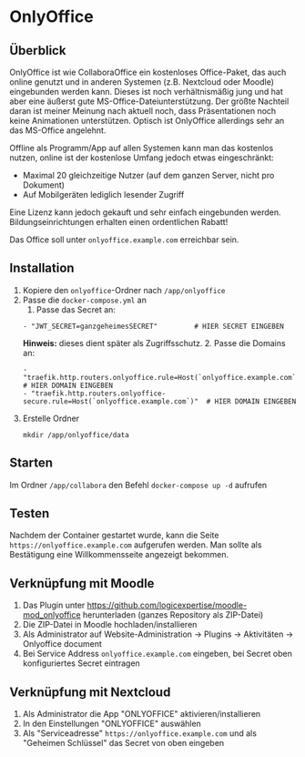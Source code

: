 # OnlyOffice

## Überblick
OnlyOffice ist wie CollaboraOffice ein kostenloses Office-Paket, das auch online genutzt und in anderen Systemen (z.B. Nextcloud oder Moodle) eingebunden werden kann. Dieses ist noch verhältnismäßig jung und hat aber eine äußerst gute MS-Office-Dateiunterstützung. Der größte Nachteil daran ist meiner Meinung nach aktuell noch, dass Präsentationen noch keine Animationen unterstützen. Optisch ist OnlyOffice allerdings sehr an das MS-Office angelehnt.

Offline als Programm/App auf allen Systemen kann man das kostenlos nutzen, online ist der kostenlose Umfang jedoch etwas eingeschränkt:
* Maximal 20 gleichzeitige Nutzer (auf dem ganzen Server, nicht pro Dokument)
* Auf Mobilgeräten lediglich lesender Zugriff

Eine Lizenz kann jedoch gekauft und sehr einfach eingebunden werden. Bildungseinrichtungen erhalten einen ordentlichen Rabatt!

Das Office soll unter `onlyoffice.example.com` erreichbar sein.

## Installation
1. Kopiere den `onlyoffice`-Ordner nach `/app/onlyoffice`
2. Passe die `docker-compose.yml` an
   1. Passe das Secret an:
   ```
   - "JWT_SECRET=ganzgeheimesSECRET"         # HIER SECRET EINGEBEN
   ```
      **Hinweis:** dieses dient später als Zugriffsschutz.
   2. Passe die Domains an:
   ```
   - "traefik.http.routers.onlyoffice.rule=Host(`onlyoffice.example.com`)"         # HIER DOMAIN EINGEBEN
   - "traefik.http.routers.onlyoffice-secure.rule=Host(`onlyoffice.example.com`)"  # HIER DOMAIN EINGEBEN
   ```
3. Erstelle Ordner
   ```
   mkdir /app/onlyoffice/data
   ```

## Starten
Im Ordner `/app/collabora` den Befehl `docker-compose up -d` aufrufen

## Testen
Nachdem der Container gestartet wurde, kann die Seite `https://onlyoffice.example.com` aufgerufen werden. Man sollte als Bestätigung eine Willkommensseite angezeigt bekommen.

## Verknüpfung mit Moodle
1. Das Plugin unter https://github.com/logicexpertise/moodle-mod_onlyoffice herunterladen (ganzes Repository als ZIP-Datei)
2. Die ZIP-Datei in Moodle hochladen/installieren
3. Als Administrator auf Website-Administration -> Plugins -> Aktivitäten -> Onlyoffice document
4. Bei Service Address `onlyoffice.example.com` eingeben, bei Secret oben konfiguriertes Secret eintragen

## Verknüpfung mit Nextcloud
1. Als Administrator die App "ONLYOFFICE" aktivieren/installieren
2. In den Einstellungen "ONLYOFFICE" auswählen
3. Als "Serviceadresse" `https://onlyoffice.example.com` und als "Geheimen Schlüssel" das Secret von oben eingeben
